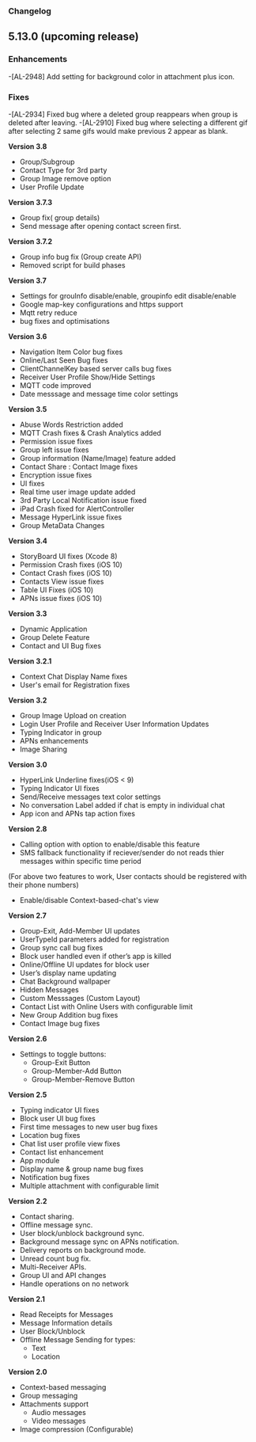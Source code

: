 ### Changelog

5.13.0 (upcoming release)
---
### Enhancements

-[AL-2948] Add setting for background color in attachment plus icon.

### Fixes

-[AL-2934] Fixed bug where a deleted group reappears when group is deleted after leaving.
-[AL-2910] Fixed bug where selecting a different gif after selecting 2 same gifs would make previous 2 appear as blank.

__Version 3.8__
* Group/Subgroup
* Contact Type for 3rd party
* Group Image remove option
* User Profile Update

__Version 3.7.3__

* Group fix( group details)
* Send message after opening contact screen first.

__Version 3.7.2__

* Group info bug fix (Group create API)
* Removed script for build phases

__Version 3.7__

* Settings for grouInfo disable/enable, groupinfo edit disable/enable
* Google map-key configurations and https support
* Mqtt retry reduce
* bug fixes and optimisations

__Version 3.6__

* Navigation Item Color bug fixes
* Online/Last Seen Bug fixes
* ClientChannelKey based server calls bug fixes
* Receiver User Profile Show/Hide Settings
* MQTT code improved
* Date messsage and message time color settings

__Version 3.5__

* Abuse Words Restriction added
* MQTT Crash fixes & Crash Analytics added
* Permission issue fixes
* Group left issue fixes
* Group information (Name/Image) feature added
* Contact Share : Contact Image fixes
* Encryption issue fixes
* UI fixes
* Real time user image update added
* 3rd Party Local Notification issue fixed
* iPad Crash fixed for AlertController
* Message HyperLink issue fixes
* Group MetaData Changes

__Version 3.4__

* StoryBoard UI fixes (Xcode 8)
* Permission Crash fixes (iOS 10)
* Contact Crash fixes (iOS 10)
* Contacts View issue fixes
* Table UI Fixes (iOS 10)
* APNs issue fixes (iOS 10)

__Version 3.3__

* Dynamic Application
* Group Delete Feature
* Contact and UI Bug fixes

__Version 3.2.1__

* Context Chat Display Name fixes
* User's email for Registration fixes

__Version 3.2__

* Group Image Upload on creation
* Login User Profile and Receiver User Information Updates
* Typing Indicator in group
* APNs enhancements
* Image Sharing

__Version 3.0__

 * HyperLink Underline fixes(iOS < 9)
 * Typing Indicator UI fixes
 * Send/Receive messages text color settings
 * No conversation Label added if chat is empty in individual chat
 * App icon and APNs tap action fixes

__Version 2.8__

 * Calling option with option to enable/disable this feature
 * SMS fallback functionality if reciever/sender do not reads thier messages within specific time period

 (For above two features to work, User contacts should be registered with their phone numbers)
 * Enable/disable Context-based-chat's view

__Version 2.7__

 * Group-Exit, Add-Member UI updates
 * UserTypeId parameters added for registration
 * Group sync call bug fixes
 * Block user handled even if other’s app is killed
 * Online/Offline UI updates for block user
 * User’s display name updating
 * Chat Background wallpaper
 * Hidden Messages
 * Custom Messsages (Custom Layout)
 * Contact List with Online Users with configurable limit
 * New Group Addition bug fixes
 * Contact Image bug fixes

__Version 2.6__
 * Settings to toggle buttons:
    * Group-Exit Button
    * Group-Member-Add Button
    * Group-Member-Remove Button

__Version 2.5__
 * Typing indicator UI fixes
 * Block user UI bug fixes
 * First time messages to new user bug fixes
 * Location bug fixes
 * Chat list user profile view fixes
 * Contact list enhancement
 * App module
 * Display name & group name bug fixes
 * Notification bug fixes
 * Multiple attachment with configurable limit

__Version 2.2__
 * Contact sharing.
 * Offline message sync.
 * User block/unblock background sync.
 * Background message sync on APNs notification.
 * Delivery reports on background mode.
 * Unread count bug fix.
 * Multi-Receiver APIs.
 * Group UI and API changes
 * Handle operations on no network

__Version 2.1__
 * Read Receipts for Messages
 * Message Information details
 * User Block/Unblock
 * Offline Message Sending for types:
   * Text
   * Location

__Version 2.0__
 * Context-based messaging
 * Group messaging
 * Attachments support
   * Audio messages
   * Video messages
 * Image compression (Configurable)
